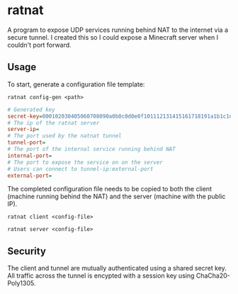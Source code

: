 # ratnat

A program to expose UDP services running behind NAT to the internet via a secure tunnel. I created this so I could expose a Minecraft server when I couldn't port forward.

## Usage

To start, generate a configuration file template:

```shell
ratnat config-gen <path>
```

```ini
# Generated key
secret-key=000102030405060708090a0b0c0d0e0f101112131415161718191a1b1c1d1e1f
# The ip of the ratnat server
server-ip=
# The port used by the natnat tunnel
tunnel-port=
# The port of the internal service running behind NAT
internal-port=
# The port to expose the service on on the server
# Users can connect to tunnel-ip:external-port
external-port=
```

The completed configuration file needs to be copied to both the client (machine running behind the NAT) and the server (machine with the public IP).

```shell
ratnat client <config-file>
```

```shell
ratnat server <config-file>
```

## Security

The client and tunnel are mutually authenticated using a shared secret key. All traffic across the tunnel is encypted with a session key using ChaCha20-Poly1305.